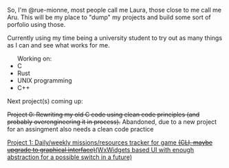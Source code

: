 <p>So, I'm @rue-mionne, most people call me Laura, those close to me call me Aru. This will be my place to "dump" my projects and build some sort of porfolio using those.</p>
<p>Currently using my time being a university student to try out as many things as I can and see what works for me.</p>
<ul>Working on:
  <li>C</li> 
  <li>Rust</li>
  <li>UNIX programming</li>
  <li>C++</li>
</ul>

Next project(s) coming up:

  <p><s>Project 0: Rewriting my old C code using clean code principles (and probably overengineering it in process).</s> Abandoned, due to a new project for an assingment also needs a clean code practice</p>
  <p><u>Project 1: Daily/weekly missions/resources tracker for game <s>(CLI, maybe upgrade to graphical interface)</s>(WxWidgets based UI with enough abstraction for a possible switch in a future)</u></p>
